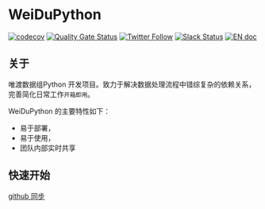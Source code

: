 # WeiDuPython

[![codecov](https://codecov.io/gh/apache/dolphinscheduler/branch/dev/graph/badge.svg)]()
[![Quality Gate Status](https://sonarcloud.io/api/project_badges/measure?project=apache-dolphinscheduler&metric=alert_status)](https://sonarcloud.io/dashboard?id=apache-dolphinscheduler)
[![Twitter Follow](https://img.shields.io/twitter/follow/dolphinschedule.svg?style=social&label=Follow)](https://twitter.com/dolphinschedule) <!-- markdown-link-check-disable-line -->
[![Slack Status](https://img.shields.io/badge/slack-join_chat-white.svg?logo=slack&style=social)](https://s.apache.org/dolphinscheduler-slack)
[![EN doc](https://img.shields.io/badge/document-English-blue.svg)](README.md)

## 关于

唯渡数据组Python 开发项目。致力于解决数据处理流程中错综复杂的依赖关系，完善简化日常工作`开箱即用`。

WeiDuPython 的主要特性如下：

- 易于部署，
- 易于使用，
- 团队内部实时共享


## 快速开始
[github 同步](git@github.com:you120456/WeiDuPython.git)
